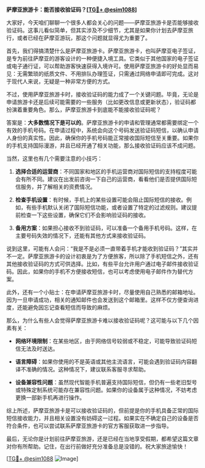 **萨摩亚旅游卡：能否接收验证码？[[TG💪+ @esim1088](https://t.me/s/esim1088)]**

大家好，今天咱们聊聊一个很多人都会关心的问题——萨摩亚旅游卡是否能够接收验证码。这事儿看似简单，但其实涉及不少细节，尤其是如果你计划去萨摩亚旅行，或者已经在萨摩亚游玩，那这个问题就显得尤为重要了。

首先，我们得搞清楚什么是萨摩亚旅游卡。萨摩亚旅游卡，也叫萨摩亚电子签证，是专为前往萨摩亚的游客设计的一种便捷入境工具。它类似于其他国家的电子签证或电子通行证，可以帮助游客快速获得入境许可。使用萨摩亚旅游卡的好处显而易见：无需繁琐的纸质文件、不用排队办理签证，只需通过网络申请即可完成。这对于现代人来说，无疑是一种非常方便的方式。

不过，使用萨摩亚旅游卡时，接收验证码的能力成了一个关键问题。毕竟，无论是申请旅游卡还是后续可能需要的一些服务（比如更改信息或更新状态），验证码都扮演着重要角色。那么，萨摩亚旅游卡到底能不能接收验证码呢？

答案是：**大多数情况下是可以的**。萨摩亚旅游卡的申请和管理通常都需要绑定一个有效的手机号码。在申请过程中，系统会向这个号码发送验证码短信，以确认申请人身份的真实性。因此，确保你的手机号码能正常接收国际短信至关重要。如果你的手机支持国际漫游，并且已经开通了相关功能，那么接收验证码应该不成问题。

当然，这里也有几个需要注意的小技巧：

1. **选择合适的运营商**：不同国家和地区的手机运营商对国际短信的支持程度可能会有所不同。建议在出发前咨询一下自己的运营商，看看他们是否提供国际短信服务，并了解相关的资费情况。
   
2. **检查手机设置**：有时候，手机上的某些设置可能会阻止国际短信的接收。例如，有些手机默认关闭了国际短信功能，或者设置了特定的过滤规则。建议提前检查一下这些设置，确保它们不会影响验证码的接收。

3. **备用方案**：如果担心接收不到验证码，可以准备一个备用手机号码。这样，在主要号码失效的情况下，还能有其他方式来接收验证码。

说到这里，可能有人会问：“我是不是必须一直带着手机才能收到验证码？”其实并不一定。萨摩亚旅游卡的设计初衷是为了方便旅客，所以除了手机短信之外，还有其他接收验证码的方式可供选择。比如，有些平台允许用户通过电子邮件接收验证码。因此，如果你的手机不方便接收短信，也可以考虑使用电子邮件作为替代方案。

此外，还有一个小贴士：在申请萨摩亚旅游卡时，尽量使用自己熟悉的邮箱地址。因为一旦申请成功，相关的通知邮件也会发送到这个邮箱里。这样不仅方便查询进度，还能避免因忘记查看短信而导致的麻烦。

那么，为什么有些人会觉得萨摩亚旅游卡难以接收验证码呢？这可能与以下几个因素有关：

- **网络环境限制**：在某些地区，由于网络信号较弱或不稳定，可能导致验证码短信无法及时送达。
  
- **语言障碍**：如果你使用的不是英语或其他主流语言，可能会遇到验证码内容翻译不准确的情况。这种情况下，建议联系客服寻求帮助。

- **设备兼容性问题**：虽然现代智能手机普遍支持国际短信，但仍有一些老旧型号或特殊定制系统可能存在兼容性问题。如果你的设备属于这种情况，不妨考虑更换一部新手机再进行操作。

综上所述，萨摩亚旅游卡是可以接收验证码的，但前提是你的手机具备正常的国际短信接收能力，并且相关设置没有妨碍这一过程。如果实在不确定自己的设备是否符合条件，也可以尝试联系萨摩亚旅游卡的官方客服获取进一步指导。

最后，无论你是计划前往萨摩亚旅游，还是已经在当地享受假期，都希望这篇文章对你有所帮助。记住，在出行前做好充分准备总是没错的。祝大家旅途愉快！

[[TG💪+ @esim1088](https://t.me/s/esim1088) ![Image](https://i.postimg.cc/4NQfJmqS/Snipaste-2025-05-13-00-14-12.png)]